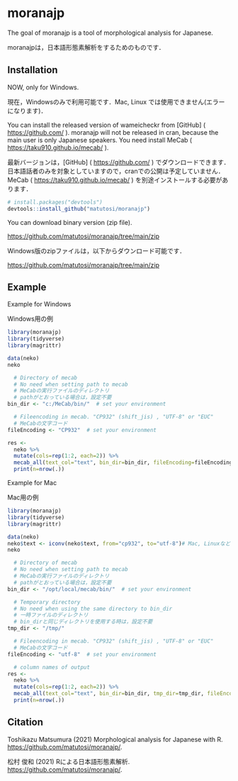 
# moranajp

The goal of moranajp is a tool of morphological analysis for Japanese.

moranajpは，日本語形態素解析をするためのものです．

## Installation

NOW, only for Windows.

現在，Windowsのみで利用可能です．Mac, Linux
では使用できません(エラーになります)．

You can install the released version of wameicheckr from \[GitHub\] (
<https://github.com/> ). moranajp will not be released in cran, because
the main user is only Japanese speakers. You need install MeCab (
<https://taku910.github.io/mecab/> ).

最新バージョンは，\[GitHub\] ( <https://github.com/> )
でダウンロードできます．
日本語話者のみを対象としていますので，cranでの公開は予定していません．
MeCab ( <https://taku910.github.io/mecab/> )
を別途インストールする必要があります．

``` r
# install.packages("devtools")
devtools::install_github("matutosi/moranajp")
```

You can download binary version (zip file).

<https://github.com/matutosi/moranajp/tree/main/zip>

Windows版のzipファイルは，以下からダウンロード可能です．

<https://github.com/matutosi/moranajp/tree/main/zip>

## Example

Example for Windows

Windows用の例

``` r
library(moranajp)
library(tidyverse)
library(magrittr)

data(neko)
neko

  # Directory of mecab
  # No need when setting path to mecab
  # MeCabの実行ファイルのディレクトリ
  # pathがとおっている場合は，設定不要
bin_dir <- "c:/MeCab/bin/"  # set your environment

  # Fileencoding in mecab. "CP932" (shift_jis) , "UTF-8" or "EUC"
  # MeCabの文字コード
fileEncoding <- "CP932"  # set your environment

res <- 
  neko %>%
  mutate(cols=rep(1:2, each=2)) %>%
  mecab_all(text_col="text", bin_dir=bin_dir, fileEncoding=fileEncoding) %>%
  print(n=nrow(.))
```

Example for Mac

Mac用の例

``` r
library(moranajp)
library(tidyverse)
library(magrittr)

data(neko)
neko$text <- iconv(neko$text, from="cp932", to="utf-8")# Mac, LinuxなどUTF-8の場合
neko

  # Directory of mecab
  # No need when setting path to mecab
  # MeCabの実行ファイルのディレクトリ
  # pathがとおっている場合は，設定不要
bin_dir <- "/opt/local/mecab/bin/"  # set your environment

  # Temporary directory
  # No need when using the same directory to bin_dir
  # 一時ファイルのディレクトリ
  # bin_dirと同じディレクトリを使用する時は，設定不要
tmp_dir <- "/tmp/"

  # Fileencoding in mecab. "CP932" (shift_jis) , "UTF-8" or "EUC"
  # MeCabの文字コード
fileEncoding <- "utf-8"  # set your environment

  # column names of output
res <- 
  neko %>%
  mutate(cols=rep(1:2, each=2)) %>%
  mecab_all(text_col="text", bin_dir=bin_dir, tmp_dir=tmp_dir, fileEncoding=fileEncoding) %>%
  print(n=nrow(.))
```

## Citation

Toshikazu Matsumura (2021) Morphological analysis for Japanese with R.
<https://github.com/matutosi/moranajp/>.

松村 俊和 (2021) Rによる日本語形態素解析.
<https://github.com/matutosi/moranajp/>.
